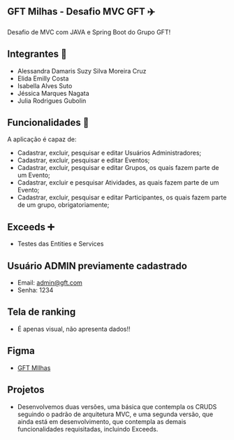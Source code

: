 ## GFT Milhas - Desafio MVC GFT ✈️

Desafio de MVC com JAVA e Spring Boot do Grupo GFT!

## Integrantes 👥
- Alessandra Damaris Suzy Silva Moreira Cruz
- Elida Emilly Costa
- Isabella Alves Suto
- Jéssica Marques Nagata
- Julia Rodrigues Gubolin

## Funcionalidades 🔧

A aplicação é capaz de:
- Cadastrar, excluir, pesquisar e editar Usuários Administradores;
- Cadastrar, excluir, pesquisar e editar Eventos;
- Cadastrar, excluir, pesquisar e editar Grupos, os quais fazem parte de um Evento;
- Cadastrar, excluir e pesquisar Atividades, as quais fazem parte de um Evento;
- Cadastrar, excluir, pesquisar e editar Participantes, os quais fazem parte de um grupo, obrigatoriamente;

## Exceeds ➕
- Testes das Entities e Services

## Usuário ADMIN previamente cadastrado
- Email: admin@gft.com
- Senha: 1234

## Tela de ranking
- É apenas visual, não apresenta dados!!

## Figma
- [GFT MIlhas](https://www.figma.com/file/GINfv81cq9IdIjUjOCiied/MVC---GRUPO-1?node-id=0%3A1)

## Projetos
- Desenvolvemos duas versões, uma básica que contempla os CRUDS seguindo o padrão de arquitetura MVC, e uma segunda versão, que ainda está em desenvolvimento, que contempla as demais funcionalidades requisitadas, incluindo Exceeds.